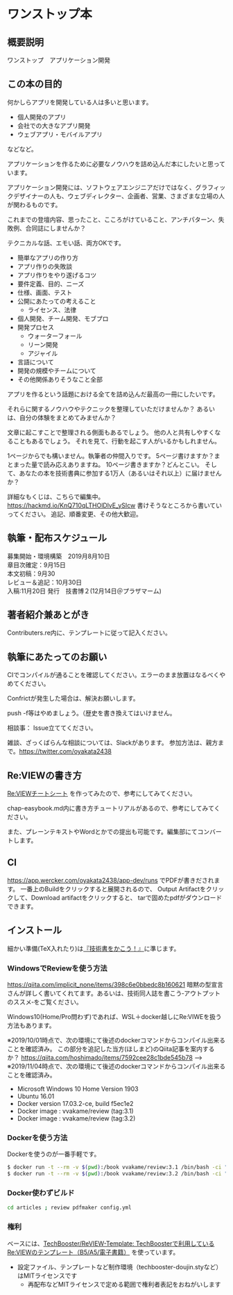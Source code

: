 # ワンストップ本

## 概要説明
ワンストップ　アプリケーション開発

## この本の目的

何かしらアプリを開発している人は多いと思います。

* 個人開発のアプリ
* 会社での大きなアプリ開発
* ウェブアプリ・モバイルアプリ

などなど。

アプリケーションを作るために必要なノウハウを詰め込んだ本にしたいと思っています。

アプリケーション開発には、ソフトウェアエンジニアだけではなく、グラフィックデザイナーの人も、ウェブディレクター、企画者、営業、さまざまな立場の人が関わるものです。

これまでの登壇内容、思ったこと、こころがけていること、アンチパターン、失敗例、合同誌にしませんか？

テクニカルな話、エモい話、両方OKです。
* 簡単なアプリの作り方
* アプリ作りの失敗談
* アプリ作りをやり遂げるコツ
* 要件定義、目的、ニーズ
* 仕様、画面、テスト
* 公開にあたっての考えること
  - ライセンス、法律
* 個人開発、チーム開発、モブプロ
* 開発プロセス
  - ウォーターフォール
  - リーン開発
  - アジャイル
* 言語について
* 開発の規模やチームについて
* その他関係ありそうなこと全部

アプリを作るという話題における全てを詰め込んだ最高の一冊にしたいです。

それらに関するノウハウやテクニックを整理していただけませんか？
あるいは、自分の体験をまとめてみませんか？

文章に起こすことで整理される側面もあるでしょう。
他の人と共有しやすくなることもあるでしょう。
それを見て、行動を起こす人がいるかもしれません。

1ページからでも構いません。執筆者の仲間入りです。
5ページ書けますか？まとまった量で読み応えありますね。
10ページ書きますか？どんとこい。
そして、あなたの本を技術書典に参加する1万人（あるいはそれ以上）に届けませんか？

詳細なもくじは、こちらで編集中。
https://hackmd.io/KnQ710qLTHOlDlvE_ySIcw
書けそうなところから書いていってください。
追記、順番変更、その他大歓迎。

## 執筆・配布スケジュール
募集開始・環境構築　2019月8月10日  
章目次確定：9月15日  
本文初稿：9月30  
レビュー＆追記：10月30日  
入稿:11月20日
発行　技書博２(12月14日＠プラザマーム)

## 著者紹介兼あとがき
Contributers.re内に、テンプレートに従って記入ください。

## 執筆にあたってのお願い
CIでコンパイルが通ることを確認してください。エラーのまま放置はなるべくやめてください。

Confrictが発生した場合は、解決お願いします。

push -f等はやめましょう。（歴史を書き換えてはいけません。

相談事：
Issue立ててください。

雑談、ざっくばらんな相談については、Slackがあります。
参加方法は、親方まで。https://twitter.com/oyakata2438

## Re:VIEWの書き方

[Re:VIEWチートシート](https://gist.github.com/erukiti/c4e3189dda179a0f0b73299fb5787838) を作ってみたので、参考にしてみてください。

chap-easybook.md内に書き方チュートリアルがあるので、参考にしてみてください。

また、プレーンテキストやWordとかでの提出も可能です。編集部にてコンバートします。

## CI
https://app.wercker.com/oyakata2438/app-dev/runs
でPDFが書きだされます。
一番上のBuildをクリックすると展開されるので、
Output Artifactをクリックして、Download artifactをクリックすると、
tarで固めたpdfがダウンロードできます。

## インストール

細かい準備(TeX入れたり)は[『技術書をかこう！』](https://github.com/TechBooster/C89-FirstStepReVIEW-v2)に準じます。

### WindowsでReviewを使う方法

https://qiita.com/implicit_none/items/398c6e0bbedc8b160621
暗黙の型宣言さんが詳しく書いてくれてます。あるいは、技術同人誌を書こう‐アウトプットのススメ‐をご覧ください。

Windows10(Home/Pro問わず)であれば、WSL＋docker越しにRe:VIWEを扱う方法もあります。
<!--
当方(ほしまど)のQiita記事を案内するか？ https://qiita.com/hoshimado/items/7592cee28c1bde545b78
-->
※2019/10/01時点で、次の環境にて後述のdockerコマンドからコンパイル出来ることを確認済み。
この部分を追記した当方(ほしまど)のQiita記事を案内するか？ https://qiita.com/hoshimado/items/7592cee28c1bde545b78
-->
※2019/11/04時点で、次の環境にて後述のdockerコマンドからコンパイル出来ることを確認済み。

<!-- (3.1指定は、2.x環境と共存のため) -->

* Microsoft Windows 10 Home Version 1903 
* Ubuntu 16.01
* Docker version 17.03.2-ce, build f5ec1e2
* Docker image : vvakame/review (tag:3.1)
* Docker image : vvakame/review (tag:3.2)


### Dockerを使う方法

Dockerを使うのが一番手軽です。

```sh
$ docker run -t --rm -v $(pwd):/book vvakame/review:3.1 /bin/bash -ci "cd /book && yarn && yarn build"
$ docker run -t --rm -v $(pwd):/book vvakame/review:3.2 /bin/bash -ci "cd /book && yarn && yarn build"

```

### Docker使わずビルド

```sh
cd articles ; review pdfmaker config.yml
```

### 権利

ベースには、[TechBooster/ReVIEW\-Template: TechBoosterで利用しているRe:VIEWのテンプレート（B5/A5/電子書籍）](https://github.com/TechBooster/ReVIEW-Template) を使っています。

  * 設定ファイル、テンプレートなど制作環境（techbooster-doujin.styなど）はMITライセンスです
    * 再配布などMITライセンスで定める範囲で権利者表記をおねがいします
